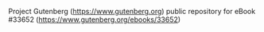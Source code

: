 Project Gutenberg (https://www.gutenberg.org) public repository for eBook #33652 (https://www.gutenberg.org/ebooks/33652)
